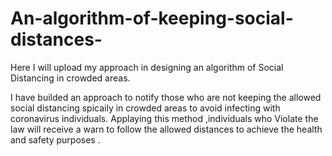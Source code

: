 # An-algorithm-of-keeping-social-distances-
Here I will  upload my approach in designing an algorithm of Social Distancing in crowded areas.


I have builded an approach to notify those who are not keeping the allowed social distancing spicaily in crowded areas to avoid infecting with coronavirus individuals. Applaying this method ,individuals who Violate the law  will receive a warn to follow the allowed distances to achieve the health and safety purposes .

